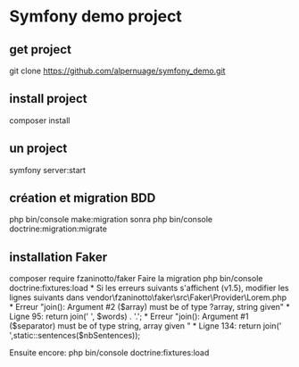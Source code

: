# Symfony demo project

## get project

git clone https://github.com/alpernuage/symfony_demo.git

## install project

composer install

## un project

symfony server:start

## création et migration BDD
php bin/console make:migration
sonra php bin/console doctrine:migration:migrate

## installation Faker
composer require fzaninotto/faker
Faire la migration
php bin/console doctrine:fixtures:load
    * Si les erreurs suivants s'affichent (v1.5), modifier les lignes suivants dans vendor\fzaninotto\faker\src\Faker\Provider\Lorem.php
    * Erreur "join(): Argument #2 ($array) must be of type ?array, string given"
    * Ligne 95: return join(' ', $words) . '.';
    * Erreur "join(): Argument #1 ($separator) must be of type string, array given "
    * Ligne 134: return join(' ',static::sentences($nbSentences));

Ensuite encore:
php bin/console doctrine:fixtures:load